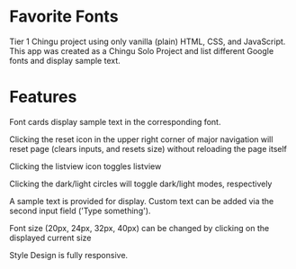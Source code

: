 # Favorite Fonts
Tier 1 Chingu project using only vanilla (plain) HTML, CSS, and JavaScript. This app was created as a Chingu Solo Project and list different Google fonts and display sample text.

# Features
Font cards display sample text in the corresponding font.

Clicking the reset icon in the upper right corner of major navigation will reset page (clears inputs, and resets size) without reloading the page itself

Clicking the listview icon toggles listview

Clicking the dark/light circles will toggle dark/light modes, respectively

A sample text is provided for display. Custom text can be added via the second input field ('Type something').

Font size (20px, 24px, 32px, 40px) can be changed by clicking on the displayed current size

Style Design is fully responsive.

